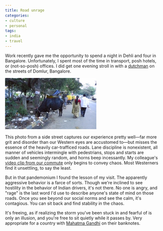 ```yaml
---
title: Road unrage
categories:
- culture
- personal
tags:
- india
- travel
---
```


Work recently gave me the opportunity to spend a night in Dehli and four in Bangalore.  Unfortunately, I spent most of the time in transport, posh hotels, or (not-so-posh) offices.  I did get one evening stroll in with a [dutchman][1] on the streets of Domlur, Bangalore.

![moo.](12-14-road-unrage/L1030604-300x168.jpg)

This photo from a side street captures our experience pretty well—far more grit and disorder than our Western eyes are accustomed to—but misses the essence of the heavily car-trafficed roads.  Lane discipline is nonexistent, all manner of vehicles intermingle with pedestrians, stops and starts are sudden and seemingly random, and horns beep incessantly.  My colleague's [video clip from our commute][3] only begins to convey chaos.  Most Westerners find it unsettling, to say the least.

But in that pandemonium I found the lesson of my visit.  The apparently aggressive behavior is a farce of sorts.  Though we're inclined to see hostility in the behavior of Indian drivers, it's not there.  No one is angry, and "rage" is the last word I'd use to describe anyone's state of mind on those roads.  Once you see beyond our social norms and see the calm, it's contagious.  You can sit back and find stability in the chaos.

It's freeing, as if realizing the storm you've been stuck in and fearful of is only an illusion, and you're free to sit quietly while it passes by.  Very appropriate for a country with [Mahatma Gandhi][4] on their banknotes.

   [1]: http://nl.wikipedia.org/wiki/Tjeerd_Hoek
   [3]: http://www.youtube.com/watch?v=VFrpgR_-syc
   [4]: http://www.mkgandhi.org/
